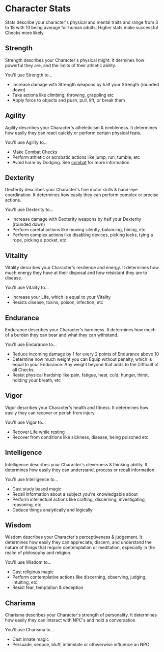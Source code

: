 # Character Stats
Stats describe your character's physical and mental traits and range from 3 to 18 with 10 being average for human adults. Higher stats make successful Checks more likely.

## Strength
Strength describes your Character's physical might. It dermines how powerful they are, and the limits of their athletic ability.

You'll use Strength to...
* Increase damage with Strength weapons by half your Strength (rounded down)
* Take actions like climbing, throwing, grappling etc
* Apply force to objects and push, pull, lift, or break them

## Agility
Agility describes your Character's atheleticism & nimbleness. It determines how easily they can react quickly or perform certain physical feats.

You'll use Agility to...
* Make Combat Checks
* Perform athletic or acrobatic actions like jump, run, tumble, etc
* Avoid harm by Dodging. See [combat](/rules/combat ) for more information.

## Dexterity
Dexterity describes your Character's fine motor skills & hand-eye coordination. It determines how easily they can perform complex or precise actions.

You'll use Dexterity to...
* Increase damage with Dexterity weapons by half your Dexterity (rounded down)
* Perform careful actions like moving silently, balancing, hiding, etc
* Perform complex actions like disabling devices, picking locks, tying a rope, picking a pocket, etc

## Vitality
Vitality describes your Character's resilience and energy. It determines how much energy they have at their disposal and how reisistant they are to disease.

You'll use Vitality to...
* Increase your Life, which is equal to your Vitality
* Resists disease, toxins, poison, infection, etc

## Endurance
Endurance describes your Character's hardiness. It determines how much of a burden they can bear and what they can withstand.

You'll use Endurance to...
* Reduce incoming damage by 1 for every 2 points of Endurance above 10
* Determine how much weight you can Equip without penalty, which is equal to your Endurance. Any weight beyond that adds to the Difficult of all Checks.
* Resist physical hardship like pain, fatigue, heat, cold, hunger, thirst, holding your breath, etc

## Vigor
Vigor describes your Character's health and fitness. It determines how easily they can recover or perish from injury.

You'll use Vigor to...
* Recover Life while resting
* Recover from conditions like sickness, disease, being poisoned etc

## Intelligence
Intelligence describes your Character's cleverness & thinking ability. It determines how easily they can understand, process or recall information.

You'll use Intelligence to...
* Cast study based magic
* Recall information about a subject you're knowledgable about
* Perform intellectual actions like crafting, discerning, investigating, reasoning, etc
* Deduce things analytically and logically

## Wisdom
Wisdom describes your Character's perceptiveness & judgement. It determines how easily they can appreciate, discern, and understand the nature of things that require contemplation or meditation, especially in the realm of philosophy and religion.

You'll use Wisdom to...
* Cast religious magic
* Perform contemplative actions like discerning, observing, judging, intuiting, etc
* Resist fear, temptation & deception

## Charisma
Charisma describes your Character's strength of personality. It determines how easily they can interact with NPC's and hold a conversation.

You'll use Charisma to...
* Cast innate magic
* Persuade, seduce, bluff, intimidate or othwerwise influence an NPC